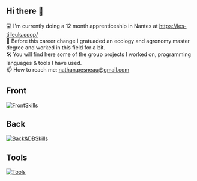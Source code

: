## Hi there 👋  

💻 I'm currently doing a 12 month apprenticeship in Nantes at https://les-tilleuls.coop/  
🌱 Before this career change I gratuaded an ecology and agronomy master degree and worked in this field for a bit.  
🛠 You will find here some of the group projects I worked on, programming languages & tools I have used.  
📫 How to reach me: nathan.pesneau@gmail.com

## Front 
[![FrontSkills](https://skillicons.dev/icons?i=html,css,react,tailwind,angular)](https://skillicons.dev)

## Back
[![Back&DBSkills](https://skillicons.dev/icons?i=js,python,java,spring,php,laravel,nodejs,r,mysql,postgres)](https://skillicons.dev)

## Tools 
[![Tools](https://skillicons.dev/icons?i=docker,postman,github,figma)](https://skillicons.dev)

